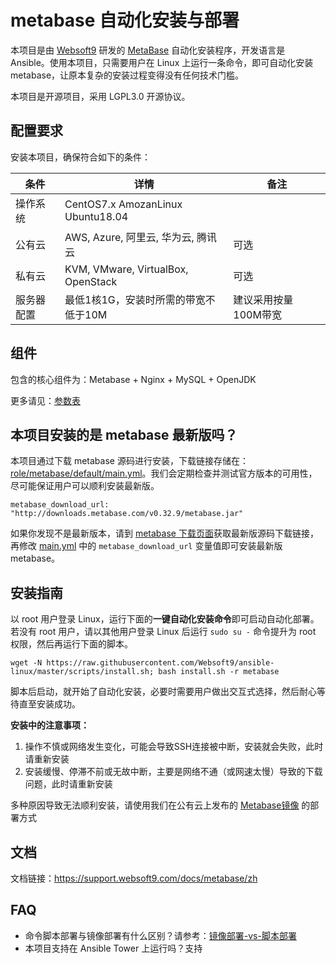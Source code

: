 
# metabase 自动化安装与部署

本项目是由 [Websoft9](https://www.websoft9.com) 研发的 [MetaBase](https://metabase.com/) 自动化安装程序，开发语言是 Ansible。使用本项目，只需要用户在 Linux 上运行一条命令，即可自动化安装 metabase，让原本复杂的安装过程变得没有任何技术门槛。  

本项目是开源项目，采用 LGPL3.0 开源协议。

## 配置要求

安装本项目，确保符合如下的条件：

| 条件       | 详情       | 备注  |
| ------------ | ------------ | ----- |
| 操作系统       | CentOS7.x AmozanLinux Ubuntu18.04      |   |
| 公有云| AWS, Azure, 阿里云, 华为云, 腾讯云 | 可选 |
| 私有云|  KVM, VMware, VirtualBox, OpenStack | 可选 |
| 服务器配置 | 最低1核1G，安装时所需的带宽不低于10M |  建议采用按量100M带宽 |

## 组件

包含的核心组件为：Metabase + Nginx + MySQL + OpenJDK

更多请见：[参数表](/docs/zh/stack-components.md)

## 本项目安装的是 metabase 最新版吗？

本项目通过下载 metabase 源码进行安装，下载链接存储在：[role/metabase/default/main.yml](/roles/metabase/defaults/main.yml)。我们会定期检查并测试官方版本的可用性，尽可能保证用户可以顺利安装最新版。

```
metabase_download_url: "http://downloads.metabase.com/v0.32.9/metabase.jar"
```

如果你发现不是最新版本，请到 [metabase 下载页面](https://www.metabase.com/start/jar.html)获取最新版源码下载链接，再修改 [main.yml](/roles/metabase/defaults/main.yml) 中的 ```metabase_download_url``` 变量值即可安装最新版 metabase。  

## 安装指南

以 root 用户登录 Linux，运行下面的**一键自动化安装命令**即可启动自动化部署。若没有 root 用户，请以其他用户登录 Linux 后运行 `sudo su -` 命令提升为 root 权限，然后再运行下面的脚本。

```
wget -N https://raw.githubusercontent.com/Websoft9/ansible-linux/master/scripts/install.sh; bash install.sh -r metabase
```

脚本后启动，就开始了自动化安装，必要时需要用户做出交互式选择，然后耐心等待直至安装成功。

**安装中的注意事项：**  

1. 操作不慎或网络发生变化，可能会导致SSH连接被中断，安装就会失败，此时请重新安装
2. 安装缓慢、停滞不前或无故中断，主要是网络不通（或网速太慢）导致的下载问题，此时请重新安装

多种原因导致无法顺利安装，请使用我们在公有云上发布的 [Metabase镜像](https://apps.websoft9.com/metabase) 的部署方式


## 文档

文档链接：https://support.websoft9.com/docs/metabase/zh

## FAQ

- 命令脚本部署与镜像部署有什么区别？请参考：[镜像部署-vs-脚本部署](https://support.websoft9.com/docs/faq/zh/bz-product.html#镜像部署-vs-脚本部署)
- 本项目支持在 Ansible Tower 上运行吗？支持
